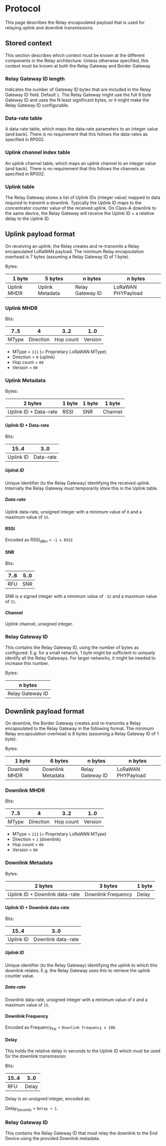 # Protocol

This page describes the Relay encapsulated payload that is used for relaying
uplink and downlink transmissions.

<!-- toc -->

## Stored context

This section describes which context must be known at the different components
in the Relay architecture. Unless otherwise specified, this context must be
known at both the Relay Gateway and Border Gateway.

### Relay Gateway ID length

Indicates the number of Gateway ID bytes that are included in the Relay
Gateway ID field. Default `1`. The Relay Gateway might use the full 8 byte
Gateway ID and uses the N least significant bytes, or it might make the
Relay Gateway ID configurable.

### Data-rate table

A data-rate table, which maps the data-rate parameters to an integer value
(and back). There is no requirement that this follows the data-rates as
specified in RP002.

### Uplink channel index table

An uplink channel table, which maps an uplink channel to an integer value
(and back). There is no requirement that this follows the channels as
specified in RP002.

### Uplink table

The Relay Gateway stores a list of Uplink IDs (integer value) mapped to data
required to transmit a downlink. Typically the Uplink ID maps to the
concentrator counter value of the received uplink. On Class-A downlink to the
same device, the Relay Gateway will receive the Uplink ID + a relative delay
to the Uplink ID.

## Uplink payload format

On receiving an uplink, the Relay creates and re-transmits a Relay encapsulated
LoRaWAN payload. The minimum Relay encapsulation overhead is 7 bytes (assuming
a Relay Gateway ID of 1 byte).

Bytes:

| 1 byte      | 5 bytes         | n bytes          | n bytes            |
| ----------- | --------------- | ---------------- | ------------------ |
| Uplink MHDR | Uplink Metadata | Relay Gateway ID | LoRaWAN PHYPayload |


### Uplink MHDR

Bits:

| 7..5  | 4         | 3..2      | 1..0    |
| ----- | --------- | --------- | ------- |
| MType | Direction | Hop count | Version |

* MType = `111` (= Proprietary LoRaWAN MType)
* Direction = `0` (uplink)
* Hop count = `00`
* Version = `00`

### Uplink Metadata

Bytes:

| 2 bytes               | 1 byte | 1 byte | 1 byte  |
| --------------------- | ------ | ------ | ------- |
| Uplink ID + Data-rate | RSSI   | SNR    | Channel |

#### Uplink ID + Data-rate

Bits:

| 15..4     | 3..0      |
| --------- | --------- |
| Uplink ID | Data-rate |

##### Uplink ID

Unique identifier (to the Relay Gateway) identifying the received uplink.
Internally the Relay Gateway must temporarily store this in the Uplink table.

##### Data-rate

Uplink data-rate, unsigned integer with a minimum value of `0` and a maximum
value of `15`.

#### RSSI

Encoded as RSSI<sub>dBm</sub> = `-1 x RSSI`

#### SNR

Bits:

| 7..6 | 5..0 |
| ---- | ---- |
| RFU  | SNR  |

SNR is a signed integer with a minimum value of `-32` and a maximum value of
`31`.

#### Channel

Uplink channel, unsigned integer.

### Relay Gateway ID

This contains the Relay Gateway ID, using the number of bytes as configured.
E.g. for a small network, 1 byte might be sufficient to uniquely identify all
the Relay Gateways. For larger networks, it might be needed to increase this
number.

Bytes:

| n bytes          |
| ---------------- |
| Relay Gateway ID |


## Downlink payload format

On downlink, the Border Gateway creates and re-transmits a Relay encapsulated
to the Relay Gateway in the following format. The minimum Relay encapsulation
overhead is 8 bytes (assuming a Relay Gateway ID of 1 byte).

Bytes:

| 1 byte        | 6 bytes           | n bytes          | n bytes            |
| ------------- | ----------------- | ---------------- | ------------------ |
| Downlink MHDR | Downlink Metadata | Relay Gateway ID | LoRaWAN PHYPayload |

### Downlink MHDR

Bits:

| 7..5  | 4         | 3..2      | 1..0    |
| ----- | --------- | --------- | ------- |
| MType | Direction | Hop count | Version |

* MType = `111` (= Proprietary LoRaWAN MType)
* Direction = `1` (downlink)
* Hop count = `00`
* Version = `00`

### Downlink Metadata

Bytes:

| 2 bytes                        | 3 bytes            | 1 byte |
| ------------------------------ | ------------------ | ------ |
| Uplink ID + Downlink data-rate | Downlink Frequency | Delay  |

#### Uplink ID + Downlink data-rate

Bits:

| 15..4     | 3..0               |
| --------- | ------------------ |
| Uplink ID | Downlink data-rate |

##### Uplink ID

Unique identifier (to the Relay Gateway) identifying the uplink to which this
downlink relates. E.g. the Relay Gateway uses this to retrieve the uplink
counter value.

##### Data-rate

Downlink data-rate, unsigned integer with a minimum value of `0` and a maximum
value of `15`.

#### Downlink Frequency

Encoded as Frequency<sub>Hz</sub> = `Downlink Frequency x 100`.

#### Delay

This holds the relative delay in seconds to the Uplink ID which must be used
for the downlink transmission:

Bits:

| 15..4 | 3..0  |
| ----- | ----- |
| RFU   | Delay |

Delay is an unsigned integer, encoded as:

Delay<sub>Seconds</sub> = `Delay + 1`.

### Relay Gateway ID

This contains the Relay Gateway ID that must relay the downlink to the
End Device using the provided Downlink metadata.
